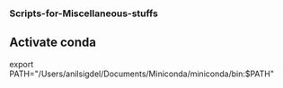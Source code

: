 ### Scripts-for-Miscellaneous-stuffs ###

## Activate conda 
export PATH="/Users/anilsigdel/Documents/Miniconda/miniconda/bin:$PATH"
